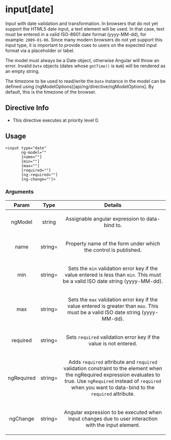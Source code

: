 



# input[date]








Input with date validation and transformation. In browsers that do not yet support
the HTML5 date input, a text element will be used. In that case, text must be entered in a valid ISO-8601
date format (yyyy-MM-dd), for example: `2009-01-06`. Since many
modern browsers do not yet support this input type, it is important to provide cues to users on the
expected input format via a placeholder or label.

The model must always be a Date object, otherwise Angular will throw an error.
Invalid `Date` objects (dates whose `getTime()` is `NaN`) will be rendered as an empty string.

The timezone to be used to read/write the `Date` instance in the model can be defined using
(ngModelOptions)[api/ng/directive/ngModelOptions]. By default, this is the timezone of the browser.








## Directive Info


* This directive executes at priority level 0.


## Usage
```
<input type="date"
       ng-model=""
       [name=""]
       [min=""]
       [max=""]
       [required=""]
       [ng-required=""]
       [ng-change=""]>
```


### Arguments

| Param | Type | Details |
| :--: | :--: | :--: |
| ngModel | string | <p>Assignable angular expression to data-bind to.</p>  |
| name | string= | <p>Property name of the form under which the control is published.</p>  |
| min | string= | <p>Sets the <code>min</code> validation error key if the value entered is less than <code>min</code>. This must be a valid ISO date string (yyyy-MM-dd).</p>  |
| max | string= | <p>Sets the <code>max</code> validation error key if the value entered is greater than <code>max</code>. This must be a valid ISO date string (yyyy-MM-dd).</p>  |
| required | string= | <p>Sets <code>required</code> validation error key if the value is not entered.</p>  |
| ngRequired | string= | <p>Adds <code>required</code> attribute and <code>required</code> validation constraint to the element when the ngRequired expression evaluates to true. Use <code>ngRequired</code> instead of <code>required</code> when you want to data-bind to the <code>required</code> attribute.</p>  |
| ngChange | string= | <p>Angular expression to be executed when input changes due to user interaction with the input element.</p>  |




